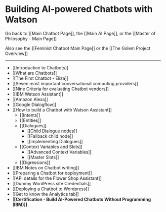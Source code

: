 # Building AI-powered Chatbots with Watson

Go back to [[Main Chatbot Page]], the [[Main AI Page]], or the [[Master of Philosophy - Main Page]]

Also see the [[Feminist Chatbot Main Page]] or the [[The Golem Project Overview]]

---

- [[Introduction to Chatbots]]
- [[What are Chatbots]]
- [[The First Chatbot - Eliza]]
- [[Seven most important conversational computing providers]]
- [[Nine Criteria for evaluating Chatbot vendors]]
- [[IBM Watson Assistant]]
- [[Amazon Alexa]]
- [[Google Dialogflow]]
- [[How to build a Chatbot with Watson Assistant]]
	- [[Intents]] 
	- [[Entities]]
	- [[Dialogues]]
		- [[Child Dialogue nodes]]
		- [[Fallback child node]]
		- [[Implementing Dialogues]]
	- [[Context Variables and Slots]]
		- [[Advanced Context Variables]]
		- [[Master Slots]]
	- [[Digressions]]
- [[IBM Notes on Chatbot writing]]
- [[Preparing a Chatbot for deployment]]
- [[API details for the Flower Shop Assistant]]
- [[Dummy WordPress site Credentials]]
- [[Deploying a Chatbot to Wordpress]]
- [[Get to know the Analytics tab]]
- **[[Certification - Build AI-Powered Chatbots Without Programming (IBM)]]**